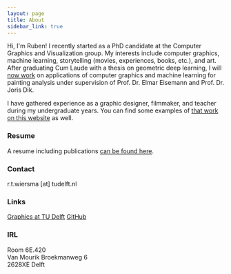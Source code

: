 ```yaml
---
layout: page
title: About
sidebar_link: true
---
```


Hi, I'm Ruben! I recently started as a PhD candidate at the Computer Graphics and Visualization group. My interests include computer graphics, machine learning, storytelling (movies, experiences, books, etc.), and art. After graduating Cum Laude with a thesis on geometric deep learning, I will [now work](/resume) on applications of computer graphics and machine learning for painting analysis under supervision of Prof. Dr. Elmar Eisemann and Prof. Dr. Joris Dik.

I have gathered experience as a graphic designer, filmmaker, and teacher during my undergraduate years. You can find some examples of [that work on this website](/category/creative-portfolio.html) as well.

### Resume
A resume including publications [can be found here](/resume).

### Contact
r.t.wiersma [at] tudelft.nl

### Links
[Graphics at TU Delft](http://graphics.tudelft.nl/ruben-wiersma/)
[GitHub](https://github.com/rubenwiersma)

### IRL
Room 6E.420<br/>
Van Mourik Broekmanweg 6<br/>
2628XE Delft
